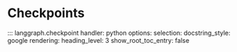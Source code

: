 # Checkpoints


::: langgraph.checkpoint
    handler: python
    options:
      selection:
        docstring_style: google
      rendering:
        heading_level: 3
      show_root_toc_entry: false